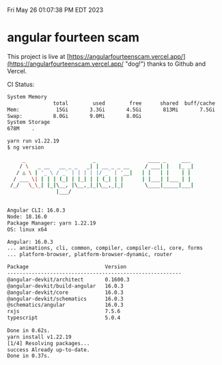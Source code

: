 Fri May 26 01:07:38 PM EDT 2023

# angular fourteen scam


This project is live at [https://angularfourteenscam.vercel.app/](https://angularfourteenscam.vercel.app/ "dog!") thanks to Github and Vercel.

CI Status: 

```bash
System Memory
               total        used        free      shared  buff/cache   available
Mem:            15Gi       3.3Gi       4.5Gi       813Mi       7.5Gi        10Gi
Swap:          8.0Gi       9.0Mi       8.0Gi
System Storage
678M	.
```
```bash
yarn run v1.22.19
$ ng version

     _                      _                 ____ _     ___
    / \   _ __   __ _ _   _| | __ _ _ __     / ___| |   |_ _|
   / △ \ | '_ \ / _` | | | | |/ _` | '__|   | |   | |    | |
  / ___ \| | | | (_| | |_| | | (_| | |      | |___| |___ | |
 /_/   \_\_| |_|\__, |\__,_|_|\__,_|_|       \____|_____|___|
                |___/
    

Angular CLI: 16.0.3
Node: 18.16.0
Package Manager: yarn 1.22.19
OS: linux x64

Angular: 16.0.3
... animations, cli, common, compiler, compiler-cli, core, forms
... platform-browser, platform-browser-dynamic, router

Package                         Version
---------------------------------------------------------
@angular-devkit/architect       0.1600.3
@angular-devkit/build-angular   16.0.3
@angular-devkit/core            16.0.3
@angular-devkit/schematics      16.0.3
@schematics/angular             16.0.3
rxjs                            7.5.6
typescript                      5.0.4
    
Done in 0.62s.
yarn install v1.22.19
[1/4] Resolving packages...
success Already up-to-date.
Done in 0.37s.
```
